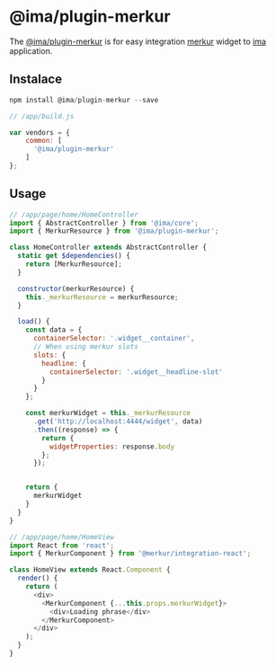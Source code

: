 # @ima/plugin-merkur

The [@ima/plugin-merkur](https://gitlab.seznam.net/IMA.js/ima-plugins/tree/master/packages/plugin-merkur) is for easy integration [merkur](https://merkur.js.org/) widget to [ima](https://imajs.io) application.

## Instalace

```javascript
npm install @ima/plugin-merkur --save
```

```javascript
// /app/build.js

var vendors = {
    common: [
      '@ima/plugin-merkur'
    ]
};
```

## Usage

```javascript
// /app/page/home/HomeController
import { AbstractController } from '@ima/core';
import { MerkurResource } from '@ima/plugin-merkur';

class HomeController extends AbstractController {
  static get $dependencies() {
    return [MerkurResource];
  }

  constructor(merkurResource) {
    this._merkurResource = merkurResource;
  }

  load() {
    const data = {
      containerSelector: '.widget__container',
      // When using merkur slots
      slots: {
        headline: {
          containerSelector: '.widget__headline-slot'
        }
      }
    };

    const merkurWidget = this._merkurResource
      .get('http://localhost:4444/widget', data)
      .then((response) => {
        return {
          widgetProperties: response.body
        };
      });


    return {
      merkurWidget
    }
  }
}

// /app/page/home/HomeView
import React from 'react';
import { MerkurComponent } from '@merkur/integration-react';

class HomeView extends React.Component {
  render() {
    return (
      <div>
        <MerkurComponent {...this.props.merkurWidget}>
          <div>Loading phrase</div>
        </MerkurComponent>
      </div>
    );
  }
}

```
